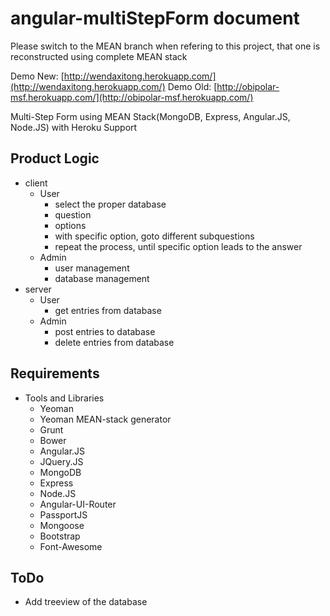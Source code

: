 angular-multiStepForm document
=====================
Please switch to the MEAN branch when refering to this project, that one is reconstructed using complete MEAN stack

Demo New: [http://wendaxitong.herokuapp.com/](http://wendaxitong.herokuapp.com/) 
Demo Old: [http://obipolar-msf.herokuapp.com/](http://obipolar-msf.herokuapp.com/)

Multi-Step Form using MEAN Stack(MongoDB, Express, Angular.JS, Node.JS) with Heroku Support


## Product Logic
* client
    * User
        * select the proper database
        * question
        * options
        * with specific option, goto different subquestions
        * repeat the process, until specific option leads to the answer
    * Admin
        * user management
        * database management
* server
    * User
        * get entries from database
    * Admin
        * post entries to database
        * delete entries from database

## Requirements
* Tools and Libraries
    * Yeoman
    * Yeoman MEAN-stack generator
    * Grunt
    * Bower
    * Angular.JS
    * JQuery.JS
    * MongoDB
    * Express
    * Node.JS
    * Angular-UI-Router
    * PassportJS
    * Mongoose
    * Bootstrap
    * Font-Awesome

## ToDo
* Add treeview of the database
